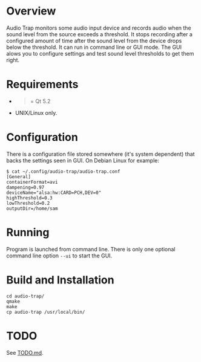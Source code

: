 # Overview
Audio Trap monitors some audio input device and records audio when the sound level from the source exceeds a threshold. It stops recording after a configured amount of time after the sound level from the device drops below the threshold. It can run in command line or GUI mode. The GUI alows you to configure settings and test sound level thresholds to get them right.

# Requirements

  + >= Qt 5.2
  + UNIX/Linux only.

# Configuration
There is a configuration file stored somewhere (it's system dependent) that backs the settings seen in GUI. On Debian Linux for example:

    $ cat ~/.config/audio-trap/audio-trap.conf
    [General]
    containerFormat=avi
    dampening=0.97
    deviceName="alsa:hw:CARD=PCH,DEV=0"
    highThreshold=0.3
    lowThreshold=0.2
    outputDir=/home/sam

# Running
Program is launched from command line. There is only one optional command line option `--ui` to start the GUI.

# Build and Installation

    cd audio-trap/
    qmake
    make
    cp audio-trap /usr/local/bin/

# TODO
See [TODO.md](docs/TODO.md).
